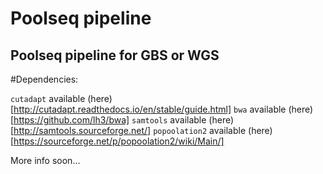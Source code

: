 
# Poolseq pipeline

## Poolseq pipeline for GBS or WGS

#Dependencies:

`cutadapt` available (here)[http://cutadapt.readthedocs.io/en/stable/guide.html]
`bwa` available (here)[https://github.com/lh3/bwa]
`samtools` available (here)[http://samtools.sourceforge.net/]
`popoolation2` available (here)[https://sourceforge.net/p/popoolation2/wiki/Main/]

More info soon...
